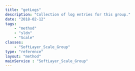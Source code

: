 ```yaml
---
title: "getLogs"
description: "Collection of log entries for this group."
date: "2018-02-12"
tags:
    - "method"
    - "sldn"
    - "Scale"
classes:
    - "SoftLayer_Scale_Group"
type: "reference"
layout: "method"
mainService : "SoftLayer_Scale_Group"
---
```

